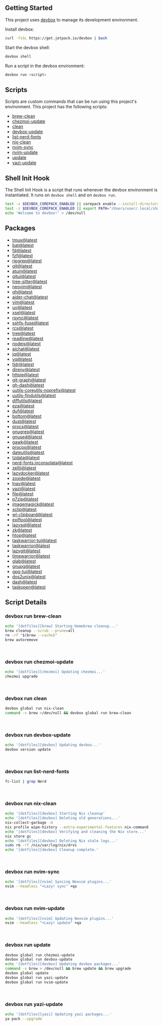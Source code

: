 <!-- gen-readme start - generated by https://github.com/jetify-com/devbox/ -->
## Getting Started
This project uses [devbox](https://github.com/jetify-com/devbox) to manage its development environment.

Install devbox:
```sh
curl -fsSL https://get.jetpack.io/devbox | bash
```

Start the devbox shell:
```sh 
devbox shell
```

Run a script in the devbox environment:
```sh
devbox run <script>
```
## Scripts
Scripts are custom commands that can be run using this project's environment. This project has the following scripts:

* [brew-clean](#devbox-run-brew-clean)
* [chezmoi-update](#devbox-run-chezmoi-update)
* [clean](#devbox-run-clean)
* [devbox-update](#devbox-run-devbox-update)
* [list-nerd-fonts](#devbox-run-list-nerd-fonts)
* [nix-clean](#devbox-run-nix-clean)
* [nvim-sync](#devbox-run-nvim-sync)
* [nvim-update](#devbox-run-nvim-update)
* [update](#devbox-run-update)
* [yazi-update](#devbox-run-yazi-update)

## Shell Init Hook
The Shell Init Hook is a script that runs whenever the devbox environment is instantiated. It runs 
on `devbox shell` and on `devbox run`.
```sh
test -z $DEVBOX_COREPACK_ENABLED || corepack enable --install-directory "/Users/user/.local/share/chezmoi/home/dot_local/share/devbox/global/default/.devbox/virtenv/nodejs/corepack-bin/"
test -z $DEVBOX_COREPACK_ENABLED || export PATH="/Users/user/.local/share/chezmoi/home/dot_local/share/devbox/global/default/.devbox/virtenv/nodejs/corepack-bin/:$PATH"
echo 'Welcome to devbox!' > /dev/null
```

## Packages

* [tmux@latest](https://www.nixhub.io/packages/tmux)
* [bat@latest](https://www.nixhub.io/packages/bat)
* [fd@latest](https://www.nixhub.io/packages/fd)
* [fzf@latest](https://www.nixhub.io/packages/fzf)
* [ripgrep@latest](https://www.nixhub.io/packages/ripgrep)
* [git@latest](https://www.nixhub.io/packages/git)
* [atuin@latest](https://www.nixhub.io/packages/atuin)
* [gitui@latest](https://www.nixhub.io/packages/gitui)
* [tree-sitter@latest](https://www.nixhub.io/packages/tree-sitter)
* [neovim@latest](https://www.nixhub.io/packages/neovim)
* [gh@latest](https://www.nixhub.io/packages/gh)
* [aider-chat@latest](https://www.nixhub.io/packages/aider-chat)
* [vim@latest](https://www.nixhub.io/packages/vim)
* [uv@latest](https://www.nixhub.io/packages/uv)
* [xsel@latest](https://www.nixhub.io/packages/xsel)
* [rsync@latest](https://www.nixhub.io/packages/rsync)
* [sshfs-fuse@latest](https://www.nixhub.io/packages/sshfs-fuse)
* [rcs@latest](https://www.nixhub.io/packages/rcs)
* [tree@latest](https://www.nixhub.io/packages/tree)
* [readline@latest](https://www.nixhub.io/packages/readline)
* [nodejs@latest](https://www.nixhub.io/packages/nodejs)
* [aichat@latest](https://www.nixhub.io/packages/aichat)
* [jq@latest](https://www.nixhub.io/packages/jq)
* [yq@latest](https://www.nixhub.io/packages/yq)
* [tldr@latest](https://www.nixhub.io/packages/tldr)
* [direnv@latest](https://www.nixhub.io/packages/direnv)
* [httpie@latest](https://www.nixhub.io/packages/httpie)
* [git-graph@latest](https://www.nixhub.io/packages/git-graph)
* [gh-dash@latest](https://www.nixhub.io/packages/gh-dash)
* [uutils-coreutils-noprefix@latest](https://www.nixhub.io/packages/uutils-coreutils-noprefix)
* [uutils-findutils@latest](https://www.nixhub.io/packages/uutils-findutils)
* [diffutils@latest](https://www.nixhub.io/packages/diffutils)
* [eza@latest](https://www.nixhub.io/packages/eza)
* [duf@latest](https://www.nixhub.io/packages/duf)
* [bottom@latest](https://www.nixhub.io/packages/bottom)
* [dust@latest](https://www.nixhub.io/packages/dust)
* [procs@latest](https://www.nixhub.io/packages/procs)
* [gnugrep@latest](https://www.nixhub.io/packages/gnugrep)
* [gnused@latest](https://www.nixhub.io/packages/gnused)
* [gawk@latest](https://www.nixhub.io/packages/gawk)
* [procps@latest](https://www.nixhub.io/packages/procps)
* [dateutils@latest](https://www.nixhub.io/packages/dateutils)
* [tzdata@latest](https://www.nixhub.io/packages/tzdata)
* [nerd-fonts.inconsolata@latest](https://www.nixhub.io/packages/nerd-fonts.inconsolata)
* [zellij@latest](https://www.nixhub.io/packages/zellij)
* [lazydocker@latest](https://www.nixhub.io/packages/lazydocker)
* [zoxide@latest](https://www.nixhub.io/packages/zoxide)
* [lnav@latest](https://www.nixhub.io/packages/lnav)
* [yazi@latest](https://www.nixhub.io/packages/yazi)
* [file@latest](https://www.nixhub.io/packages/file)
* [p7zip@latest](https://www.nixhub.io/packages/p7zip)
* [imagemagick@latest](https://www.nixhub.io/packages/imagemagick)
* [xclip@latest](https://www.nixhub.io/packages/xclip)
* [wl-clipboard@latest](https://www.nixhub.io/packages/wl-clipboard)
* [exiftool@latest](https://www.nixhub.io/packages/exiftool)
* [lazysql@latest](https://www.nixhub.io/packages/lazysql)
* [zk@latest](https://www.nixhub.io/packages/zk)
* [htop@latest](https://www.nixhub.io/packages/htop)
* [taskwarrior-tui@latest](https://www.nixhub.io/packages/taskwarrior-tui)
* [taskwarrior@latest](https://www.nixhub.io/packages/taskwarrior)
* [lazygit@latest](https://www.nixhub.io/packages/lazygit)
* [timewarrior@latest](https://www.nixhub.io/packages/timewarrior)
* [glab@latest](https://www.nixhub.io/packages/glab)
* [gnupg@latest](https://www.nixhub.io/packages/gnupg)
* [gpg-tui@latest](https://www.nixhub.io/packages/gpg-tui)
* [dos2unix@latest](https://www.nixhub.io/packages/dos2unix)
* [dash@latest](https://www.nixhub.io/packages/dash)
* [taskopen@latest](https://www.nixhub.io/packages/taskopen)

## Script Details

### devbox run brew-clean
```sh
echo '[dotfiles][brew] Starting Homebrew cleanup...'
brew cleanup --scrub --prune=all
rm -rf "$(brew --cache)"
brew autoremove
```
&ensp;

### devbox run chezmoi-update
```sh
echo '[dotfiles][chezmoi] Updating chezmoi...'
chezmoi upgrade
```
&ensp;

### devbox run clean
```sh
devbox global run nix-clean
command -v brew >/dev/null && devbox global run brew-clean
```
&ensp;

### devbox run devbox-update
```sh
echo '[dotfiles][devbox] Updating devbox...'
devbox version update
```
&ensp;

### devbox run list-nerd-fonts
```sh
fc-list | grep Nerd
```
&ensp;

### devbox run nix-clean
```sh
echo '[dotfiles][devbox] Starting Nix cleanup'
echo '[dotfiles][devbox] Deleting old generations...'
nix-collect-garbage -d
nix profile wipe-history --extra-experimental-features nix-command
echo '[dotfiles][devbox] Verifying and cleaning the Nix store...'
nix store gc
echo '[dotfiles][devbox] Deleting Nix stale logs...'
sudo rm -rf /nix/var/log/nix/drvs
echo '[dotfiles][devbox] Cleanup complete.'
```
&ensp;

### devbox run nvim-sync
```sh
echo '[dotfiles][nvim] Syncing Neovim plugins...'
nvim --headless "+Lazy! sync" +qa
```
&ensp;

### devbox run nvim-update
```sh
echo '[dotfiles][nvim] Updating Neovim plugins...'
nvim --headless "+Lazy! update" +qa
```
&ensp;

### devbox run update
```sh
devbox global run chezmoi-update
devbox global run devbox-update
echo '[dotfiles][devbox] Updating devbox packages...'
command -v brew > /dev/null && brew update && brew upgrade
devbox global update
devbox global run yazi-update
devbox global run nvim-update
```
&ensp;

### devbox run yazi-update
```sh
echo '[dotfiles][yazi] Updating yazi packages...'
ya pack --upgrade
```
&ensp;



<!-- gen-readme end -->
